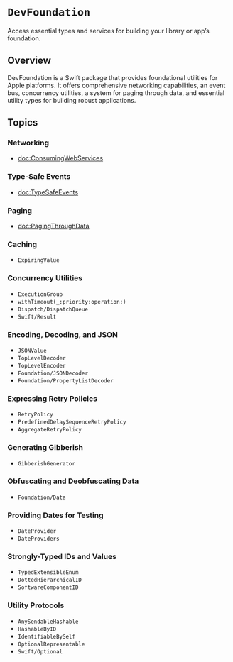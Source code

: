 # ``DevFoundation``

Access essential types and services for building your library or app’s foundation.


## Overview

DevFoundation is a Swift package that provides foundational utilities for Apple platforms. 
It offers comprehensive networking capabilities, an event bus, concurrency utilities, a system
for paging through data, and essential utility types for building robust applications.


## Topics

### Networking

- <doc:ConsumingWebServices>

### Type-Safe Events

- <doc:TypeSafeEvents>

### Paging

- <doc:PagingThroughData>

### Caching

- ``ExpiringValue``

### Concurrency Utilities

- ``ExecutionGroup``
- ``withTimeout(_:priority:operation:)``
- ``Dispatch/DispatchQueue``
- ``Swift/Result``

### Encoding, Decoding, and JSON

- ``JSONValue``
- ``TopLevelDecoder``
- ``TopLevelEncoder``
- ``Foundation/JSONDecoder``
- ``Foundation/PropertyListDecoder``

### Expressing Retry Policies

- ``RetryPolicy``
- ``PredefinedDelaySequenceRetryPolicy``
- ``AggregateRetryPolicy``

### Generating Gibberish

- ``GibberishGenerator``

### Obfuscating and Deobfuscating Data

- ``Foundation/Data``

### Providing Dates for Testing

- ``DateProvider``
- ``DateProviders``

### Strongly-Typed IDs and Values 

- ``TypedExtensibleEnum``
- ``DottedHierarchicalID``
- ``SoftwareComponentID``

### Utility Protocols

- ``AnySendableHashable``
- ``HashableByID``
- ``IdentifiableBySelf``
- ``OptionalRepresentable``
- ``Swift/Optional``
